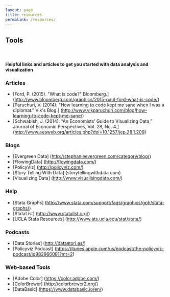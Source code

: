 ```yaml
---
layout: page
title: resources
permalink: /resources/
---
```


## Tools 
<br>

#### Helpful links and articles to get you started with data analysis and visualization   


### Articles

- [Ford, P. (2015). "What is code?" Bloomberg.] (http://www.bloomberg.com/graphics/2015-paul-ford-what-is-code/)
- [Paruchuri, V. (2014). "How learning to code kept me sane when I was a diplomat." Vik's Blog.] (http://www.vikparuchuri.com/blog/how-learning-to-code-kept-me-sane/)
- [Schwabish, J. (2014). “An Economists’ Guide to Visualizing Data,” Journal of Economic Perspectives, Vol. 28, No. 4.] (http://www.aeaweb.org/articles.php?doi=10.1257/jep.28.1.209)

### Blogs

- [Evergreen Data] (http://stephanieevergreen.com/category/blog/)
- [FlowingData] (http://flowingdata.com/)
- [PolicyViz] (http://policyviz.com/)
- [Story Telling With Data] (storytellingwithdata.com)
- [Visualizing Data] (http://www.visualisingdata.com/)

### Help

- [Stata Graphs] (http://www.stata.com/support/faqs/graphics/gph/stata-graphs/)
- [StataList] (http://www.statalist.org/)
- [UCLA Stata Resources] (http://www.ats.ucla.edu/stat/stata/)

### Podcasts

- [Data Stories] (http://datastori.es/)
- [Policyviz Podcast] (https://itunes.apple.com/us/podcast/the-policyviz-podcast/id982966091?mt=2)

### Web-based Tools

- [Adobe Color] (https://color.adobe.com/)
- [ColorBrewer] (http://colorbrewer2.org/)
- [DataBasic] (https://www.databasic.io/en/)
